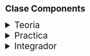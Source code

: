# Clase Components

<details>
<summary style="font-size:28px">Teoria</summary>

---

Lee la siguiente documentacion:

- [ ] [Pasando props a un componente](https://react.dev/learn/passing-props-to-a-component)

- [ ] [Renderizado condicional](https://react.dev/learn/conditional-rendering)

Comienza a leer el archivo `App.jsx`, intenta entender el flujo de renderizado, el funcionamiento, y como se relacionan los componentes entre si.

- [ ] Observa como usamos React Fragment para poder devolver mas de un elemento hermano en el renderizado de un componente.

- [ ] Investiga el componente `Header`, y como lo usamos para encapsular parte del maquetado segun su responsabilidad.

- [ ] Investiga el componente `Tag`, y como lo usamos para abstraernos del maquetado y estilos de los tags.

- [ ] Registra como podemos utilizar el operador ternario para mostrar un componente u otro, dependiendo de una condicion
  
  - Esto se llama renderizado condicional, y es una de las formas mas comunes de mostrar u ocultar elementos en React

  - Inspecciona en el navegador como se renderiza el componente dependiendo de la condicion

- [ ] Examina como podemos pasar atributos a los componentes, y como podemos acceder a ellos desde el componente

  - Fijate que los atributos se reciben como un objeto, y que podemos acceder a ellos como si fuera un objeto normal

  - A estos atributos les llamaremos `props`, y son la forma en que los componentes reciben informacion del exterior

  - La informacion fluye en una sola direccion, desde el componente padre hacia los hijos (como en la vida real 😅)

- [ ] Percibe como podemos usar el contenido de los componentes como si fuera un atributo mas, llamado `children`

  - Todo lo que este entre el tag de apertura y el de cierre del componente, se pasa como `children`, y lo llamamos de esa forma.

  - Este atributo es especial, ya que no se pasa explicitamente, sino que se pasa implicitamente

  - Esto significa que no es necesario escribirlo, ya que siempre estara disponible

  - Esto es muy util para crear componentes que contengan otros componentes dentro

  - Podemos cerrar el componente con `/>` si no tiene children: `<Componente />`

- [ ] Investiga el componente `Button`:

  - Fijate como usamos el spread operator para pasarle todos los props al componente `button` de HTML.

    - Esta es la forma en que implementamos algo similar a la herencia en React. (No es herencia, pero la **composicion** es lo mas parecido que tenemos)

  - Fijate como ampliamos el comportamiento del componente `button` de HTML, agregandole un `loading` y usandolo para deshabilitar el boton y mostrar un mensaje apropiado.

---

Si quieres, puedes ver el ejercicio con el que trabajaremos durante la clase [aqui](/src/clases/04-components/teoria/App.jsx)
</details>
<details>
<summary style="font-size:28px">Practica</summary>

---

### Crear un componente con props

1. Crea una función o componente que reciba `title` como props.

2. La función o componente debe renderizar un `h3` con el valor de `title`.

3. Prueba el comportamiento de la función o componente con los siguientes ejemplos:

```jsx
<NombreComponente title="Géneros" />
<NombreComponente title="Actores" />
```

---

### Crear un componente con children

1. Crea una función/Componente que reciba `children` como props.

2. La función/Componente debe renderizar un `ul` y dentro de él, el valor de `children`.

3. Prueba el comportamiento de la función/Componente con los siguientes ejemplos:

```jsx
<ComponenteLista>
  <li>Acción</li>
  <li>Romance</li>
  <li>Drama</li>
</ComponenteLista>

<ComponenteLista>
  <li>Leonardo DiCaprio</li>
  <li>Brad Pitt</li>
  <li>Tom Cruise</li>
  <li>Will Smith</li>
  <li>Julia Roberts</li>
  <li>Angelina Jolie</li>
  <li>Meryl Streep</li>
  <li>Scarlett Johansson</li>
</ComponenteLista>
```

### Crear un componente generico

1. Crea un componente Card que reciba una prop `children` y que se vea así

    ```jsx	
    <Card>
      card children
    </Card>
    ```

    ```
    +-----------------------+
    |                       |
    |     card children     |
    |                       |
    +-----------------------+
    ```

---

2. Edita el componente Card para que reciba una prop `title` y se vea así

    ```html
    <Card title="card title">
      card children
    </Card>
    ```

    ```
    +-----------------------+
    |       card title      |
    +-----------------------+
    |                       |
    |     card children     |
    |                       |
    +-----------------------+
    ```

---

3. Edita el componente Card para que la prop `title` sea opcional

4. Edita el componente Card para que reciba una prop `footer` opcional y se vea así

    ```html
    <Card footer="card footer">
      card children
    </Card>
    ```

    ```
    +-----------------------+
    |                       |
    |     card children     |
    |                       |
    +-----------------------+
    |      card footer      |
    +-----------------------+
    ```

    ```html
    <Card title="card title" footer="card footer">
      card children
    </Card>
    ```

    ```
    +-----------------------+
    |       card title      |
    +-----------------------+
    |                       |
    |     card children     |
    |                       |
    +-----------------------+
    |      card footer      |
    +-----------------------+
    ```
---

Puedes ver la resolucion [aqui](/src/clases/04-components/practica/App.jsx)
</details>
<details>
<summary style="font-size:28px">Integrador</summary>
WIP: come later
</details>